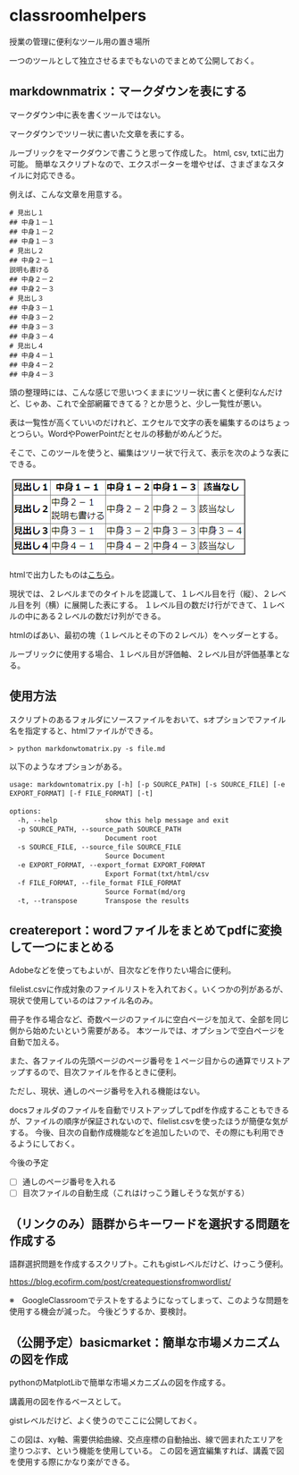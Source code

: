 # classroomhelpers
授業の管理に便利なツール用の置き場所

一つのツールとして独立させるまでもないのでまとめて公開しておく。

## markdownmatrix：マークダウンを表にする
マークダウン中に表を書くツールではない。

マークダウンでツリー状に書いた文章を表にする。

ルーブリックをマークダウンで書こうと思って作成した。
html, csv, txtに出力可能。
簡単なスクリプトなので、エクスポーターを増やせば、さまざまなスタイルに対応できる。

例えば、こんな文章を用意する。

```
# 見出し１
## 中身１－１
## 中身１－２
## 中身１－３
# 見出し２
## 中身２－１
説明も書ける
## 中身２－２
## 中身２－３
# 見出し３
## 中身３－１
## 中身３－２
## 中身３－３
## 中身３－４
# 見出し４
## 中身４－１
## 中身４－２
## 中身４－３
```

頭の整理時には、こんな感じで思いつくままにツリー状に書くと便利なんだけど、じゃあ、これで全部網羅できてる？とか思うと、少し一覧性が悪い。

表は一覧性が高くていいのだけれど、エクセルで文字の表を編集するのはちょっとつらい。WordやPowerPointだとセルの移動がめんどうだ。

そこで、このツールを使うと、編集はツリー状で行えて、表示を次のような表にできる。

![処理結果の例](markdownmatrix/sample.png)

htmlで出力したものは[こちら](markdownmatrix/markdownsource.html)。

現状では、２レベルまでのタイトルを認識して、１レベル目を行（縦）、２レベル目を列（横）に展開した表にする。
１レベル目の数だけ行ができて、１レベルの中にある２レベルの数だけ列ができる。

htmlのばあい、最初の塊（１レベルとその下の２レベル）をヘッダーとする。

ルーブリックに使用する場合、１レベル目が評価軸、２レベル目が評価基準となる。

## 使用方法
スクリプトのあるフォルダにソースファイルをおいて、sオプションでファイル名を指定すると、htmlファイルができる。

```
> python markdonwtomatrix.py -s file.md
```

以下のようなオプションがある。

```
usage: markdowntomatrix.py [-h] [-p SOURCE_PATH] [-s SOURCE_FILE] [-e EXPORT_FORMAT] [-f FILE_FORMAT] [-t]

options:
  -h, --help            show this help message and exit
  -p SOURCE_PATH, --source_path SOURCE_PATH
                        Document root
  -s SOURCE_FILE, --source_file SOURCE_FILE
                        Source Document
  -e EXPORT_FORMAT, --export_format EXPORT_FORMAT
                        Export Format(txt/html/csv
  -f FILE_FORMAT, --file_format FILE_FORMAT
                        Source Format(md/org
  -t, --transpose       Transpose the results
```
## createreport：wordファイルをまとめてpdfに変換して一つにまとめる
Adobeなどを使ってもよいが、目次などを作りたい場合に便利。

filelist.csvに作成対象のファイルリストを入れておく。いくつかの列があるが、現状で使用しているのはファイル名のみ。

冊子を作る場合など、奇数ページのファイルに空白ページを加えて、全部を同じ側から始めたいという需要がある。
本ツールでは、オプションで空白ページを自動で加える。

また、各ファイルの先頭ページのページ番号を１ページ目からの通算でリストアップするので、目次ファイルを作るときに便利。

ただし、現状、通しのページ番号を入れる機能はない。

docsフォルダのファイルを自動でリストアップしてpdfを作成することもできるが、ファイルの順序が保証されないので、filelist.csvを使ったほうが簡便な気がする。
今後、目次の自動作成機能などを追加したいので、その際にも利用できるようにしておく。

今後の予定
- [ ] 通しのページ番号を入れる
- [ ] 目次ファイルの自動生成（これはけっこう難しそうな気がする）

## （リンクのみ）語群からキーワードを選択する問題を作成する
語群選択問題を作成するスクリプト。これもgistレベルだけど、けっこう便利。

https://blog.ecofirm.com/post/createquestionsfromwordlist/

※　GoogleClassroomでテストをするようになってしまって、このような問題を使用する機会が減った。
今後どうするか、要検討。

## （公開予定）basicmarket：簡単な市場メカニズムの図を作成
pythonのMatplotLibで簡単な市場メカニズムの図を作成する。

講義用の図を作るベースとして。

gistレベルだけど、よく使うのでここに公開しておく。

この図は、xy軸、需要供給曲線、交点座標の自動抽出、線で囲まれたエリアを塗りつぶす、という機能を使用している。
この図を適宜編集すれば、講義で図を使用する際にかなり楽ができる。



